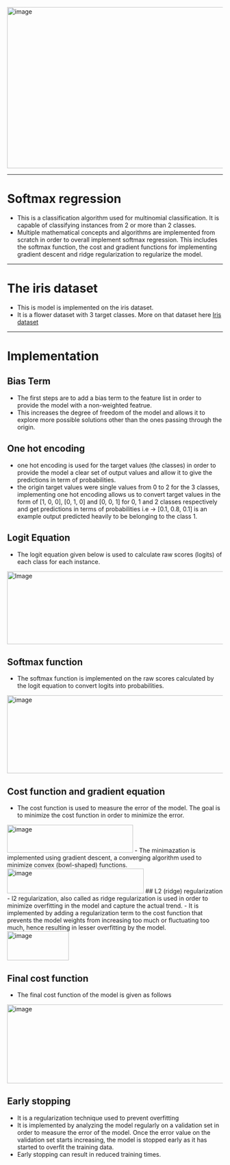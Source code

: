 <img width="850" height="376" alt="image" src="https://github.com/user-attachments/assets/d3a7cca3-e12e-4a86-832d-2976baa2250e" />

---
# Softmax regression
- This is a classification algorithm used for multinomial classification. It is capable of classifying instances from 2 or more than 2 classes.
- Multiple mathematical concepts and algorithms are implemented from scratch in order to overall implement softmax regression. This includes the softmax function, the cost and gradient functions for implementing gradient descent and ridge regularization to regularize the model.
---
# The iris dataset
- This is model is implemented on the iris dataset.
- It is a flower dataset with 3 target classes. More on that dataset here [Iris dataset](https://scikit-learn.org/1.5/auto_examples/datasets/plot_iris_dataset.html)
---
# Implementation
## Bias Term
- The first steps are to add a bias term to the feature list in order to provide the model with a non-weighted featrue. 
- This increases the degree of freedom of the model and allows it to explore more possible solutions other than the ones passing through the origin. 
  
## One hot encoding
- one hot encoding is used for the target values (the classes) in order to provide the model a clear set of output values and allow it to give the predictions in term of probabilities. 
- the origin target values were single values from 0 to 2 for the 3 classes, implementing one hot encoding allows us to convert target values in the form of [1, 0, 0], [0, 1, 0] and [0, 0, 1] for 0, 1 and 2 classes respectively and get predictions in terms of probabilities i.e -> [0.1, 0.8, 0.1] is an example output predicted heavily to be belonging to the class 1. 

## Logit Equation
- The logit equation given below is used to calculate raw scores (logits) of each class for each instance. 
<img width="646" height="170" alt="Image" src="https://github.com/user-attachments/assets/bfef07f6-e6a0-42c0-8932-211211fd89d2" />

## Softmax function
- The softmax function is implemented on the raw scores calculated by the logit equation to convert logits into probabilities. 
<img width="642" height="182" alt="image" src="https://github.com/user-attachments/assets/fdbafc41-9ec9-4d13-a1a4-d0db27a4700b" />

## Cost function and gradient equation
- The cost function is used to measure the error of the model. The goal is to minimize the cost function in order to minimize the error. 
<img width="294" height="65" alt="image" src="https://github.com/user-attachments/assets/729227be-0b2c-48f6-8305-6512568b88a5" /> 
- The minimazation is implemented using gradient descent, a converging algorithm used to minimize convex (bowl-shaped) functions. 
<img width="319" height="58" alt="image" src="https://github.com/user-attachments/assets/a875339b-3359-4b4c-a619-6d8dc735d6f2" /> 
## L2 (ridge) regularization
- l2 regularization, also called as ridge regularization is used in order to minimize overfitting in the model and capture the actual trend. 
- It is implemented by adding a regularization term to the cost function that prevents the model weights from increasing too much or fluctuating too much, hence resulting in lesser overfitting by the model. 
<img width="144" height="68" alt="image" src="https://github.com/user-attachments/assets/1a33ec61-b708-4e83-be22-f837722f6203" />

## Final cost function
- The final cost function of the model is given as follows
<img width="694" height="184" alt="image" src="https://github.com/user-attachments/assets/aeabd9ef-40d4-4e09-9600-64f27c684edb" /> 

## Early stopping
- It is a regularization technique used to prevent overfitting 
- It is implemented by analyzing the model regularly on a validation set in order to measure the error of the model. Once the error value on the validation set starts increasing, the model is stopped early as it has started to overfit the training data. 
- Early stopping can result in reduced training times. 
